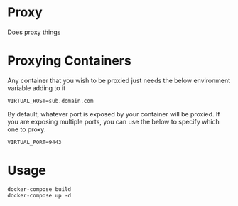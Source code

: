 # Proxy

Does proxy things

# Proxying Containers

Any container that you wish to be proxied just needs the below environment variable adding to it
```
VIRTUAL_HOST=sub.domain.com
```

By default, whatever port is exposed by your container will be proxied. If you are exposing multiple ports, you can use the below to specify which one to proxy.
```
VIRTUAL_PORT=9443
```

# Usage

```
docker-compose build
docker-compose up -d
```